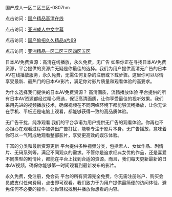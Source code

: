 国产成人一区二区三区-0807hm

点击访问：<a href="https://heiliaoxwd5i8.pages.dev">国产精品高清在线</a>

点击访问：<a href="https://heiliaowt0d7p.pages.dev">亚洲成人中文字幕</a>

点击访问：<a href="https://heiliaowzu4ur.pages.dev">国产偷抇久久精品a片69</a>

点击访问：<a href="https://heiliaowzu4ur.pages.dev">亚洲精品一区二区三区四区五区</a>

日本AV免费资源：高清在线播放，永久免费，无广告
如果你正在寻找日本AV免费资源，平台提供的资源库无疑是你最佳的选择。我们为用户提供高清无广告的日本AV在线播放服务，永久免费，无需任何复杂的注册或下载步骤。这里你可以尽情享受最新、最热门的日本AV影片，满足你对影片质量和观看体验的高要求。

为什么选择我们提供的日本AV免费资源？
高清画质，流畅播放体验
平台提供的所有日本AV资源都经过精心筛选，保证高清画质，让你享受最佳的视听效果。我们采用先进的视频播放技术，确保视频在不同网络环境下都能够流畅播放，让你无论在手机、平板还是电脑上观看，都能够获得一致的高品质体验。

无广告干扰，纯净观看
我们的平台承诺为用户提供无广告的观看体验。你再也不必担心在观看过程中被弹出广告打扰，能够专注于影片本身。无广告播放，意味着你可以一气呵成地观看整部影片，享受更高效的娱乐体验。

丰富的分类和最新资源更新
平台提供多种视频分类，包括素人、女优作品、剧情片、无码系列等，满足不同观众的需求。不管你是追求经典女优的作品，还是喜爱不同类型的剧情片，都能在平台上找到合适的资源。而且，我们每天更新最新的日本AV视频，确保你能够第一时间观看到最新发布的影片。

永久免费，免注册，免会员
平台的所有资源完全免费，你无需注册账户、购买会员或支付任何费用，点击即可观看。我们致力于为用户提供最简便的访问体验，避免任何不必要的操作，让你轻松找到并播放你想看的内容。

<span style="display:none;">[Canonical link](https://github.com/xlin156/25980 ）</span>

